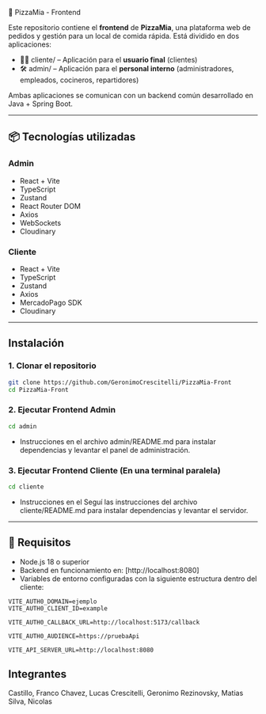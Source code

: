 🍔 PizzaMia - Frontend

Este repositorio contiene el **frontend** de **PizzaMia**, una plataforma web de pedidos y gestión para un local de comida rápida. Está dividido en dos aplicaciones:

- 🧑‍💻 cliente/ – Aplicación para el **usuario final** (clientes)
- 🛠️ admin/ – Aplicación para el **personal interno** (administradores, empleados, cocineros, repartidores)

Ambas aplicaciones se comunican con un backend común desarrollado en Java + Spring Boot.

---
## 📦 Tecnologías utilizadas

### Admin

- React + Vite
- TypeScript
- Zustand
- React Router DOM
- Axios
- WebSockets
- Cloudinary

### Cliente

- React + Vite
- TypeScript
- Zustand
- Axios
- MercadoPago SDK
- Cloudinary

---

## Instalación

###  1. Clonar el repositorio

```bash
git clone https://github.com/GeronimoCrescitelli/PizzaMia-Front
cd PizzaMia-Front
```

### 2. Ejecutar Frontend Admin

```bash
cd admin
```

- Instrucciones en el archivo admin/README.md para instalar dependencias y levantar el panel de administración.

### 3. Ejecutar Frontend Cliente (En una terminal paralela)

```bash
cd cliente
```

- Instrucciones en el Seguí las instrucciones del archivo cliente/README.md para instalar dependencias y levantar el servidor.

---

## 📌 Requisitos

- Node.js 18 o superior
- Backend en funcionamiento en: [http://localhost:8080]
- Variables de entorno configuradas con la siguiente estructura dentro del cliente: 

```
VITE_AUTH0_DOMAIN=ejemplo
VITE_AUTH0_CLIENT_ID=example

VITE_AUTH0_CALLBACK_URL=http://localhost:5173/callback

VITE_AUTH0_AUDIENCE=https://pruebaApi

VITE_API_SERVER_URL=http://localhost:8080
```

## Integrantes
Castillo, Franco
Chavez, Lucas
Crescitelli, Geronimo
Rezinovsky, Matias
Silva, Nicolas
